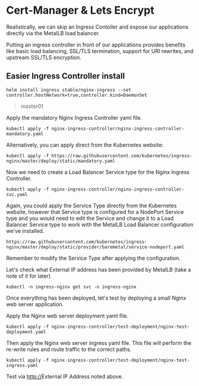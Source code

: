 # Cert-Manager & Lets Encrypt 

Realistically, we can skip an Ingress Contoller and expose our applications directly via the MetalLB load balancer.

Putting an ingress controller in front of our applications provides benefits like basic load balancing, SSL/TLS termination, support for URI rewrites, and upstream SSL/TLS encryption.

## Easier Ingress Controller install

```shell
helm install ingress stable/nginx-ingress --set controller.hostNetwork=true,controller.kind=DaemonSet
```

> master01

Apply the mandatory Nginx Ingress Controller yaml file.

```shell
kubectl apply -f nginx-ingress-controller/nginx-ingress-controller-mandatory.yaml
```

Alternatively, you can apply direct from the Kubernetes website:

```shell
kubectl apply -f https://raw.githubusercontent.com/kubernetes/ingress-nginx/master/deploy/static/mandatory.yaml
```

Now we need to create a Load Balancer Service type for the Nginx Ingress Controller.

```shell
kubectl apply -f nginx-ingress-controller/nginx-ingress-controller-svc.yaml
```

Again, you could apply the Service Type directly from the Kubernetes website, however that Service type is configured for a NodePort Service type and you would need to edit the Service and change it to a Load Balancer Service type to work with the MetalLB Load Balancer configuration we've installed.

```shell
https://raw.githubusercontent.com/kubernetes/ingress-nginx/master/deploy/static/provider/baremetal/service-nodeport.yaml
```

Remember to modify the Service Type after applying the configuration.

Let's check what External IP address has been provided by MetalLB (take a note of it for later)

```shell
kubectl -n ingress-nginx get svc -n ingress-nginx
```

Once everything has been deployed, let's test by deploying a small Nginx web server application.

Apply the Nginx web server deployment yaml file.

```shell
kubectl apply -f nginx-ingress-controller/test-deployment/nginx-test-deployment.yaml
```

Then apply the Nginx web server ingress yaml file. This file will perform the re-write rules and route traffic to the correct paths.

```shell
kubectl apply -f nginx-ingress-controller/test-deployment/nginx-test-ingress.yaml
```

Test via <http://>External IP Address noted above.
